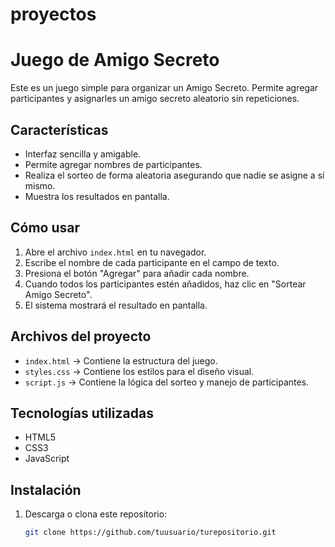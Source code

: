 # proyectos
# Juego de Amigo Secreto

Este es un juego simple para organizar un Amigo Secreto. Permite agregar participantes y asignarles un amigo secreto aleatorio sin repeticiones.

## Características
- Interfaz sencilla y amigable.
- Permite agregar nombres de participantes.
- Realiza el sorteo de forma aleatoria asegurando que nadie se asigne a sí mismo.
- Muestra los resultados en pantalla.

## Cómo usar
1. Abre el archivo `index.html` en tu navegador.
2. Escribe el nombre de cada participante en el campo de texto.
3. Presiona el botón "Agregar" para añadir cada nombre.
4. Cuando todos los participantes estén añadidos, haz clic en "Sortear Amigo Secreto".
5. El sistema mostrará el resultado en pantalla.

## Archivos del proyecto
- `index.html` → Contiene la estructura del juego.
- `styles.css` → Contiene los estilos para el diseño visual.
- `script.js` → Contiene la lógica del sorteo y manejo de participantes.

## Tecnologías utilizadas
- HTML5
- CSS3
- JavaScript

## Instalación
1. Descarga o clona este repositorio:
   ```bash
   git clone https://github.com/tuusuario/turepositorio.git

